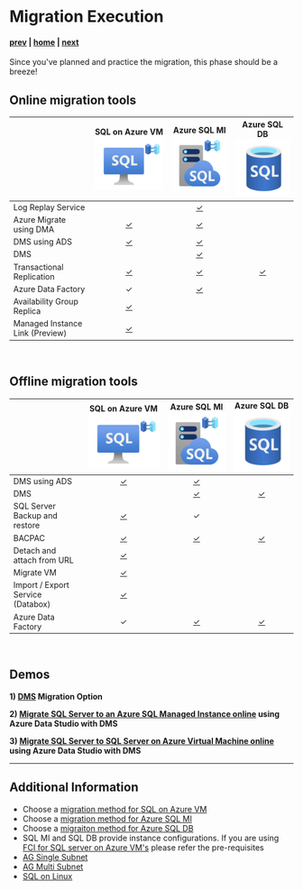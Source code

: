 # Migration Execution

#### [prev](./migrationplanning.md) | [home](./readme.md)  | [next](./postmigration.md)

Since you've planned and practice the migration, this phase should be a breeze!

## **Online** migration tools
||SQL on Azure VM ![](/images/SQLVM_icon.png "SQL_VM")|Azure SQL MI ![](/images/SQLMI_icon.png "SQL_MI")|Azure SQL DB![](/images/SQLDB_icon.png "SQL_DB")|
|:---|:---:|:---:|:---:|
Log Replay Service||[&check;](https://docs.microsoft.com/en-us/azure/azure-sql/managed-instance/log-replay-service-migrate?view=azuresql)|||
Azure Migrate using DMA|[&check;](https://docs.microsoft.com/en-us/azure/migrate/how-to-create-azure-sql-assessment)|[&check;](https://docs.microsoft.com/en-us/azure/migrate/how-to-create-azure-sql-assessment)||
DMS using ADS|[&check;](https://docs.microsoft.com/en-us/azure/dms/tutorial-sql-server-to-virtual-machine-online-ads)  |[&check;](https://docs.microsoft.com/en-us/azure/dms/tutorial-sql-server-managed-instance-online-ads)| |
DMS | | [&check;](https://docs.microsoft.com/en-us/azure/dms/tutorial-sql-server-managed-instance-online)| |
Transactional Replication|[&check;](https://docs.microsoft.com/en-us/sql/relational-databases/replication/transactional/transactional-replication?view=sql-server-ver16)|[&check;](https://docs.microsoft.com/en-us/azure/azure-sql/managed-instance/replication-transactional-overview?view=azuresql)|[&check;](https://docs.microsoft.com/en-us/azure/azure-sql/database/replication-to-sql-database?view=azuresql) |
Azure Data Factory| &check; |[&check;](https://docs.microsoft.com/en-us/azure/data-factory/connector-azure-sql-managed-instance)||
Availability Group Replica|[&check;](https://docs.microsoft.com/en-us/previous-versions/azure/virtual-machines/windows/sqlclassic/virtual-machines-windows-classic-sql-onprem-availability)|||
Managed Instance Link (Preview)| [&check;](https://docs.microsoft.com/en-us/azure/azure-sql/managed-instance/managed-instance-link-feature-overview?view=azuresql)||
<br/>

## **Offline** migration tools
||SQL on Azure VM ![](/images/SQLVM_icon.png "SQL_VM")|Azure SQL MI ![](/images/SQLMI_icon.png "SQL_MI")|Azure SQL DB![](/images/SQLDB_icon.png "SQL_DB")|
|:---|:---:|:---:|:---:|
DMS using ADS |[&check;](https://docs.microsoft.com/en-us/azure/dms/tutorial-sql-server-to-virtual-machine-offline-ads)| [&check;](https://docs.microsoft.com/en-us/azure/dms/tutorial-sql-server-managed-instance-offline-ads)|  |
DMS |  | [&check;](https://docs.microsoft.com/en-us/azure/dms/tutorial-sql-server-to-managed-instance)|[&check;](https://docs.microsoft.com/en-us/azure/dms/tutorial-sql-server-to-azure-sql)|
SQL Server Backup and restore |[&check;](https://docs.microsoft.com/en-us/azure/azure-sql/virtual-machines/windows/migrate-to-vm-from-sql-server?view=azuresql#back-up-and-restore)|&check;||
BACPAC |[&check;](https://docs.microsoft.com/en-us/azure/azure-sql/database/database-import?view=azuresql)|[&check;](https://docs.microsoft.com/en-us/azure/azure-sql/database/database-import?view=azuresql)|[&check;](https://docs.microsoft.com/en-us/azure/azure-sql/database/database-import?view=azuresql)
Detach and attach from URL | [&check;](https://docs.microsoft.com/en-us/azure/azure-sql/virtual-machines/windows/migrate-to-vm-from-sql-server?view=azuresql#detach-and-attach-from-a-url)|||
Migrate VM |[&check;](https://docs.microsoft.com/en-us/azure/azure-sql/virtual-machines/windows/migrate-to-vm-from-sql-server?view=azuresql#convert-to-a-vm-upload-to-a-url-and-deploy-as-a-new-vm)|||
Import / Export Service (Databox)|[&check;](https://docs.microsoft.com/en-us/azure/azure-sql/virtual-machines/windows/migrate-to-vm-from-sql-server?view=azuresql#ship-a-hard-drive)|||
Azure Data Factory| &check; |[&check;](https://docs.microsoft.com/en-us/azure/data-factory/connector-azure-sql-managed-instance)|[&check;](https://docs.microsoft.com/en-us/azure/data-factory/connector-azure-sql-database?tabs=data-factory) |
<br/>

## Demos
**1) [DMS](https://docs.microsoft.com/en-us/azure/dms/tutorial-sql-server-to-azure-sql) Migration Option**<br />

**2) [Migrate SQL Server to an Azure SQL Managed Instance online](https://docs.microsoft.com/en-us/azure/dms/tutorial-sql-server-managed-instance-online-ads) using Azure Data Studio with DMS** <br />

**3) [Migrate SQL Server to SQL Server on Azure Virtual Machine online](https://docs.microsoft.com/en-us/azure/dms/tutorial-sql-server-to-virtual-machine-online-ads) using Azure Data Studio with DMS** <br />

---
## Additional Information
* Choose a [migration method for SQL on Azure VM](https://docs.microsoft.com/en-us/azure/azure-sql/virtual-machines/windows/migrate-to-vm-from-sql-server?view=azuresql#choose-a-migration-method)
* Choose a [migration method for Azure SQL MI](https://docs.microsoft.com/en-us/azure/azure-sql/migration-guides/managed-instance/sql-server-to-managed-instance-overview?view=azuresql#migration-tools)
* Choose a [migraiton method for Azure SQL DB](https://docs.microsoft.com/en-us/azure/azure-sql/migration-guides/database/sql-server-to-sql-database-overview?view=azuresql#migration-tools)
* SQL MI and SQL DB provide instance configurations. If you are using [FCI for SQL server on Azure VM's](https://docs.microsoft.com/en-us/azure/azure-sql/virtual-machines/windows/failover-cluster-instance-prepare-vm?view=azuresql&tabs=single-subnet) please refer the pre-requisites 
* [AG Single Subnet](https://docs.microsoft.com/en-us/azure/azure-sql/virtual-machines/windows/availability-group-azure-portal-configure?view=azuresql)
* [AG Multi Subnet](https://docs.microsoft.com/en-us/azure/azure-sql/virtual-machines/windows/availability-group-manually-configure-prerequisites-tutorial-multi-subnet?view=azuresql)
* [SQL on Linux](https://docs.microsoft.com/en-us/sql/linux/sql-server-linux-overview?view=sql-server-ver16&viewFallbackFrom=azuresql)

